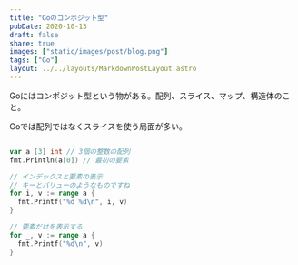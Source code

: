 ```yaml
---
title: "Goのコンポジット型"
pubDate: 2020-10-13
draft: false
share: true
images: ["static/images/post/blog.png"]
tags: ["Go"]
layout: ../../layouts/MarkdownPostLayout.astro
---
```


Goにはコンポジット型という物がある。配列、スライス、マップ、構造体のこと。

Goでは配列ではなくスライスを使う局面が多い。

```go

var a [3] int // 3個の整数の配列
fmt.Println(a[0]) // 最初の要素

// インデックスと要素の表示
// キーとバリューのようなものですね
for i, v := range a {
  fmt.Printf("%d %d\n", i, v)
}

// 要素だけを表示する
for _, v := range a {
  fmt.Printf("%d\n", v)
}
```
